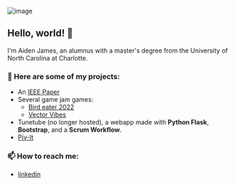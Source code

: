 ![image](https://github.com/bubbybumble/bubbybumble/assets/73562962/66ad17d7-5b50-48e5-818e-125548656467)

## Hello, world! 👋
I'm Aiden James, an alumnus with a master's degree from the University of North Carolina at Charlotte.

### 📝 Here are some of my projects:
- An [IEEE Paper](https://doi.org/10.1109/URTC56832.2022.10002246)
- Several game jam games:
  - [Bird eater 2022](https://github.com/bubbybumble/Bird-Eater)
  - [Vector Vibes](https://github.com/bubbybumble/VectorVibes)
- Tunetube (no longer hosted), a webapp made with **Python Flask**, **Bootstrap**, and a **Scrum Workflow**.
- [Piv-It](https://www.coolmathgames.com/0-piv-it)

###  📫 How to reach me:
- [linkedin](https://www.linkedin.com/in/aiden-james/)



